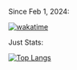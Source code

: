 Since Feb 1, 2024: <br>

[![wakatime](https://wakatime.com/badge/user/018d6315-9e1f-43e0-b4a5-8e5e402d8778.svg)](https://wakatime.com/@018d6315-9e1f-43e0-b4a5-8e5e402d8778)
 
Just Stats: <br>

[![Top Langs](https://github-readme-stats.vercel.app/api/top-langs/?username=elbekgiyozov)](https://github.com/anuraghazra/github-readme-stats)
